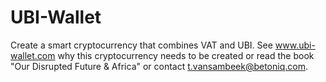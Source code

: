# UBI-Wallet
Create a smart cryptocurrency that combines VAT and UBI.
See www.ubi-wallet.com why this cryptocurrency needs to be created or
read the book "Our Disrupted Future & Africa" or
contact t.vansambeek@betoniq.com.
